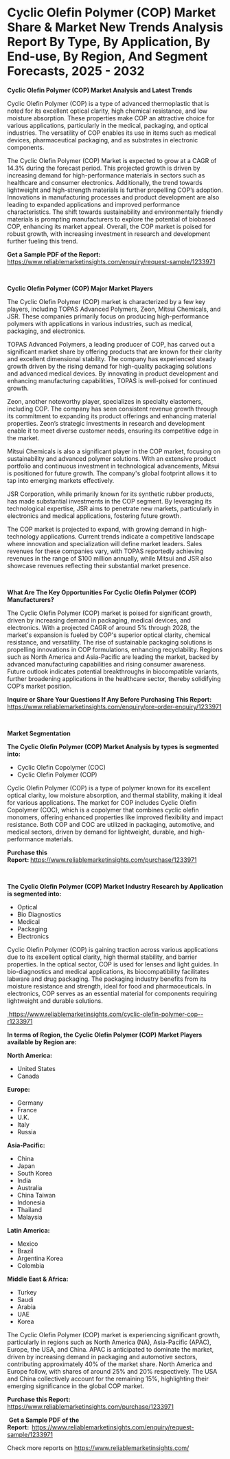 <p><h1>Cyclic Olefin Polymer (COP) Market Share & Market New Trends Analysis Report By Type, By Application, By End-use, By Region, And Segment Forecasts, 2025 - 2032</h1></p><p><strong>Cyclic Olefin Polymer (COP) Market Analysis and Latest Trends</strong></p>
<p><p>Cyclic Olefin Polymer (COP) is a type of advanced thermoplastic that is noted for its excellent optical clarity, high chemical resistance, and low moisture absorption. These properties make COP an attractive choice for various applications, particularly in the medical, packaging, and optical industries. The versatility of COP enables its use in items such as medical devices, pharmaceutical packaging, and as substrates in electronic components.</p><p>The Cyclic Olefin Polymer (COP) Market is expected to grow at a CAGR of 14.3% during the forecast period. This projected growth is driven by increasing demand for high-performance materials in sectors such as healthcare and consumer electronics. Additionally, the trend towards lightweight and high-strength materials is further propelling COP’s adoption. Innovations in manufacturing processes and product development are also leading to expanded applications and improved performance characteristics. The shift towards sustainability and environmentally friendly materials is prompting manufacturers to explore the potential of biobased COP, enhancing its market appeal. Overall, the COP market is poised for robust growth, with increasing investment in research and development further fueling this trend.</p></p>
<p><strong>Get a Sample PDF of the Report:&nbsp;</strong> <a href="https://www.reliablemarketinsights.com/enquiry/request-sample/1233971?utm_campaign=2269&utm_medium=2&utm_source=Github&utm_content=ia&utm_term=02022025&utm_id=cyclic-olefin-polymer-cop">https://www.reliablemarketinsights.com/enquiry/request-sample/1233971</a></p>
<p>&nbsp;</p>
<p><strong>Cyclic Olefin Polymer (COP) Major Market Players</strong></p>
<p><p>The Cyclic Olefin Polymer (COP) market is characterized by a few key players, including TOPAS Advanced Polymers, Zeon, Mitsui Chemicals, and JSR. These companies primarily focus on producing high-performance polymers with applications in various industries, such as medical, packaging, and electronics.</p><p>TOPAS Advanced Polymers, a leading producer of COP, has carved out a significant market share by offering products that are known for their clarity and excellent dimensional stability. The company has experienced steady growth driven by the rising demand for high-quality packaging solutions and advanced medical devices. By innovating in product development and enhancing manufacturing capabilities, TOPAS is well-poised for continued growth.</p><p>Zeon, another noteworthy player, specializes in specialty elastomers, including COP. The company has seen consistent revenue growth through its commitment to expanding its product offerings and enhancing material properties. Zeon’s strategic investments in research and development enable it to meet diverse customer needs, ensuring its competitive edge in the market.</p><p>Mitsui Chemicals is also a significant player in the COP market, focusing on sustainability and advanced polymer solutions. With an extensive product portfolio and continuous investment in technological advancements, Mitsui is positioned for future growth. The company's global footprint allows it to tap into emerging markets effectively.</p><p>JSR Corporation, while primarily known for its synthetic rubber products, has made substantial investments in the COP segment. By leveraging its technological expertise, JSR aims to penetrate new markets, particularly in electronics and medical applications, fostering future growth.</p><p>The COP market is projected to expand, with growing demand in high-technology applications. Current trends indicate a competitive landscape where innovation and specialization will define market leaders. Sales revenues for these companies vary, with TOPAS reportedly achieving revenues in the range of $100 million annually, while Mitsui and JSR also showcase revenues reflecting their substantial market presence.</p></p>
<p>&nbsp;</p>
<p><strong>What Are The Key Opportunities For Cyclic Olefin Polymer (COP) Manufacturers?</strong></p>
<p><p>The Cyclic Olefin Polymer (COP) market is poised for significant growth, driven by increasing demand in packaging, medical devices, and electronics. With a projected CAGR of around 5% through 2028, the market's expansion is fueled by COP's superior optical clarity, chemical resistance, and versatility. The rise of sustainable packaging solutions is propelling innovations in COP formulations, enhancing recyclability. Regions such as North America and Asia-Pacific are leading the market, backed by advanced manufacturing capabilities and rising consumer awareness. Future outlook indicates potential breakthroughs in biocompatible variants, further broadening applications in the healthcare sector, thereby solidifying COP’s market position.</p></p>
<p><strong>Inquire or Share Your Questions If Any Before Purchasing This Report:</strong> <a href="https://www.reliablemarketinsights.com/enquiry/pre-order-enquiry/1233971?utm_campaign=2269&utm_medium=2&utm_source=Github&utm_content=ia&utm_term=02022025&utm_id=cyclic-olefin-polymer-cop">https://www.reliablemarketinsights.com/enquiry/pre-order-enquiry/1233971</a></p>
<p>&nbsp;</p>
<p><strong>Market Segmentation</strong></p>
<p><strong>The Cyclic Olefin Polymer (COP) Market Analysis by types is segmented into:</strong></p>
<p><ul><li>Cyclic Olefin Copolymer (COC)</li><li>Cyclic Olefin Polymer (COP)</li></ul></p>
<p><p>Cyclic Olefin Polymer (COP) is a type of polymer known for its excellent optical clarity, low moisture absorption, and thermal stability, making it ideal for various applications. The market for COP includes Cyclic Olefin Copolymer (COC), which is a copolymer that combines cyclic olefin monomers, offering enhanced properties like improved flexibility and impact resistance. Both COP and COC are utilized in packaging, automotive, and medical sectors, driven by demand for lightweight, durable, and high-performance materials.</p></p>
<p><strong>Purchase this Report:&nbsp;</strong><a href="https://www.reliablemarketinsights.com/purchase/1233971?utm_campaign=2269&utm_medium=2&utm_source=Github&utm_content=ia&utm_term=02022025&utm_id=cyclic-olefin-polymer-cop">https://www.reliablemarketinsights.com/purchase/1233971</a></p>
<p>&nbsp;</p>
<p><strong>The Cyclic Olefin Polymer (COP) Market Industry Research by Application is segmented into:</strong></p>
<p><ul><li>Optical</li><li>Bio Diagnostics</li><li>Medical</li><li>Packaging</li><li>Electronics</li></ul></p>
<p><p>Cyclic Olefin Polymer (COP) is gaining traction across various applications due to its excellent optical clarity, high thermal stability, and barrier properties. In the optical sector, COP is used for lenses and light guides. In bio-diagnostics and medical applications, its biocompatibility facilitates labware and drug packaging. The packaging industry benefits from its moisture resistance and strength, ideal for food and pharmaceuticals. In electronics, COP serves as an essential material for components requiring lightweight and durable solutions.</p></p>
<p><a href="https://www.reliablemarketinsights.com/cyclic-olefin-polymer-cop--r1233971?utm_campaign=2269&utm_medium=2&utm_source=Github&utm_content=ia&utm_term=02022025&utm_id=cyclic-olefin-polymer-cop">&nbsp;https://www.reliablemarketinsights.com/cyclic-olefin-polymer-cop--r1233971</a></p>
<p><strong>In terms of Region, the Cyclic Olefin Polymer (COP) Market Players available by Region are:</strong></p>
<p>
    <p> <strong> North America: </strong>
        <ul>
            <li>United States</li>
            <li>Canada</li>
        </ul>
        </p> 
    <p> <strong> Europe: </strong>
        <ul>
            <li>Germany</li>
            <li>France</li>
            <li>U.K.</li>
            <li>Italy</li>
            <li>Russia</li>
        </ul>
        </p> 
    <p> <strong> Asia-Pacific: </strong>
        <ul>
            <li>China</li>
            <li>Japan</li>
            <li>South Korea</li>
            <li>India</li>
            <li>Australia</li>
            <li>China Taiwan</li>
            <li>Indonesia</li>
            <li>Thailand</li>
            <li>Malaysia</li>
        </ul>
        </p> 
    <p> <strong> Latin America: </strong>
        <ul>
            <li>Mexico</li>
            <li>Brazil</li>
            <li>Argentina Korea</li>
            <li>Colombia</li>
        </ul>
        </p> 
    <p> <strong> Middle East & Africa: </strong>
        <ul>
            <li>Turkey</li>
            <li>Saudi</li>
            <li>Arabia</li>
            <li>UAE</li>
            <li>Korea</li>
        </ul>
    </p>
    </p>
<p><p>The Cyclic Olefin Polymer (COP) market is experiencing significant growth, particularly in regions such as North America (NA), Asia-Pacific (APAC), Europe, the USA, and China. APAC is anticipated to dominate the market, driven by increasing demand in packaging and automotive sectors, contributing approximately 40% of the market share. North America and Europe follow, with shares of around 25% and 20% respectively. The USA and China collectively account for the remaining 15%, highlighting their emerging significance in the global COP market.</p></p>
<p><strong>Purchase this Report: </strong><a href="https://www.reliablemarketinsights.com/purchase/1233971?utm_campaign=2269&utm_medium=2&utm_source=Github&utm_content=ia&utm_term=02022025&utm_id=cyclic-olefin-polymer-cop">https://www.reliablemarketinsights.com/purchase/1233971</a></p>
<p>&nbsp;<strong>Get a Sample PDF of the Report:&nbsp;&nbsp;</strong><a href="https://www.reliablemarketinsights.com/enquiry/request-sample/1233971?utm_campaign=2269&utm_medium=2&utm_source=Github&utm_content=ia&utm_term=02022025&utm_id=cyclic-olefin-polymer-cop">https://www.reliablemarketinsights.com/enquiry/request-sample/1233971</a></p>
<p><strong></strong></p>
<p>Check more reports on <a href="https://www.reliablemarketinsights.com/?utm_campaign=2269&utm_medium=2&utm_source=Github&utm_content=ia&utm_term=02022025&utm_id=cyclic-olefin-polymer-cop">https://www.reliablemarketinsights.com/</a></p>